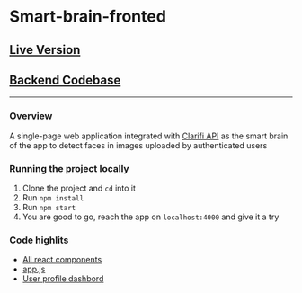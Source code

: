 # Smart-brain-fronted
## [Live Version](https://smartbrain-ultimate.herokuapp.com/)
## [Backend Codebase](https://github.com/bassamkdev/smart-brain-api)
***
### Overview
A single-page web application integrated with [Clarifi API](https://www.clarifai.com/) as the smart brain of the app to detect faces in images uploaded by authenticated users
### Running the project locally
1. Clone the project and `cd` into it
2. Run `npm install`
3. Run `npm start`
4. You are good to go, reach the app on `localhost:4000` and give it a try
### Code highlits
- [All react components](https://github.com/bassamkdev/smart-brain-frontend/tree/master/src/components)
- [app.js](https://github.com/bassamkdev/smart-brain-frontend/blob/master/src/App.js)
- [User profile dashbord](https://github.com/bassamkdev/smart-brain-frontend/blob/master/src/components/Profile/Profile.js)

